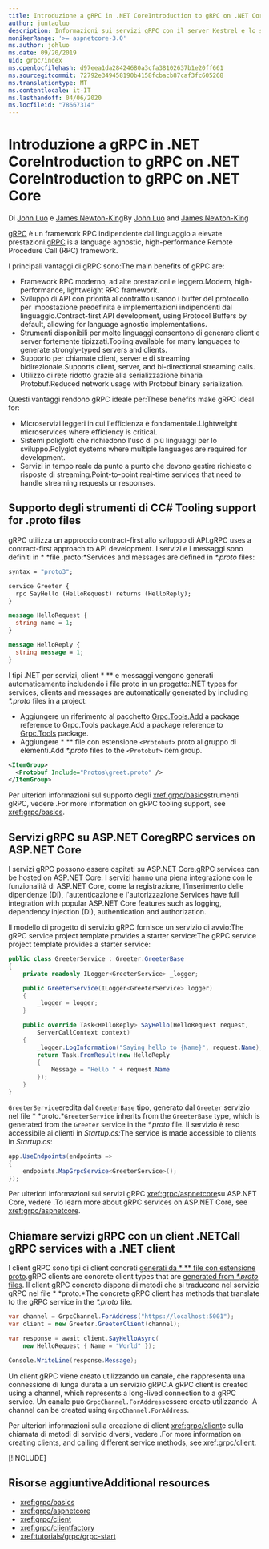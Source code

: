 ```yaml
---
title: Introduzione a gRPC in .NET CoreIntroduction to gRPC on .NET Core
author: juntaoluo
description: Informazioni sui servizi gRPC con il server Kestrel e lo stack di ASP.NET Core.
monikerRange: '>= aspnetcore-3.0'
ms.author: johluo
ms.date: 09/20/2019
uid: grpc/index
ms.openlocfilehash: d97eea1da28424680a3cfa38102637b1e20ff661
ms.sourcegitcommit: 72792e349458190b4158fcbacb87caf3fc605268
ms.translationtype: MT
ms.contentlocale: it-IT
ms.lasthandoff: 04/06/2020
ms.locfileid: "78667314"
---
```

# <a name="introduction-to-grpc-on-net-core"></a><span data-ttu-id="067ce-103">Introduzione a gRPC in .NET CoreIntroduction to gRPC on .NET Core</span><span class="sxs-lookup"><span data-stu-id="067ce-103">Introduction to gRPC on .NET Core</span></span>

<span data-ttu-id="067ce-104">Di [John Luo](https://github.com/juntaoluo) e [James Newton-King](https://twitter.com/jamesnk)</span><span class="sxs-lookup"><span data-stu-id="067ce-104">By [John Luo](https://github.com/juntaoluo) and [James Newton-King](https://twitter.com/jamesnk)</span></span>

<span data-ttu-id="067ce-105">[gRPC](https://grpc.io/docs/guides/) è un framework RPC indipendente dal linguaggio a elevate prestazioni.</span><span class="sxs-lookup"><span data-stu-id="067ce-105">[gRPC](https://grpc.io/docs/guides/) is a language agnostic, high-performance Remote Procedure Call (RPC) framework.</span></span>

<span data-ttu-id="067ce-106">I principali vantaggi di gRPC sono:</span><span class="sxs-lookup"><span data-stu-id="067ce-106">The main benefits of gRPC are:</span></span>
* <span data-ttu-id="067ce-107">Framework RPC moderno, ad alte prestazioni e leggero.</span><span class="sxs-lookup"><span data-stu-id="067ce-107">Modern, high-performance, lightweight RPC framework.</span></span>
* <span data-ttu-id="067ce-108">Sviluppo di API con priorità al contratto usando i buffer del protocollo per impostazione predefinita e implementazioni indipendenti dal linguaggio.</span><span class="sxs-lookup"><span data-stu-id="067ce-108">Contract-first API development, using Protocol Buffers by default, allowing for language agnostic implementations.</span></span>
* <span data-ttu-id="067ce-109">Strumenti disponibili per molte linguaggi consentono di generare client e server fortemente tipizzati.</span><span class="sxs-lookup"><span data-stu-id="067ce-109">Tooling available for many languages to generate strongly-typed servers and clients.</span></span>
* <span data-ttu-id="067ce-110">Supporto per chiamate client, server e di streaming bidirezionale.</span><span class="sxs-lookup"><span data-stu-id="067ce-110">Supports client, server, and bi-directional streaming calls.</span></span>
* <span data-ttu-id="067ce-111">Utilizzo di rete ridotto grazie alla serializzazione binaria Protobuf.</span><span class="sxs-lookup"><span data-stu-id="067ce-111">Reduced network usage with Protobuf binary serialization.</span></span>

<span data-ttu-id="067ce-112">Questi vantaggi rendono gRPC ideale per:</span><span class="sxs-lookup"><span data-stu-id="067ce-112">These benefits make gRPC ideal for:</span></span>
* <span data-ttu-id="067ce-113">Microservizi leggeri in cui l'efficienza è fondamentale.</span><span class="sxs-lookup"><span data-stu-id="067ce-113">Lightweight microservices where efficiency is critical.</span></span>
* <span data-ttu-id="067ce-114">Sistemi poliglotti che richiedono l'uso di più linguaggi per lo sviluppo.</span><span class="sxs-lookup"><span data-stu-id="067ce-114">Polyglot systems where multiple languages are required for development.</span></span>
* <span data-ttu-id="067ce-115">Servizi in tempo reale da punto a punto che devono gestire richieste o risposte di streaming.</span><span class="sxs-lookup"><span data-stu-id="067ce-115">Point-to-point real-time services that need to handle streaming requests or responses.</span></span>

## <a name="c-tooling-support-for-proto-files"></a><span data-ttu-id="067ce-116">Supporto degli strumenti di C</span><span class="sxs-lookup"><span data-stu-id="067ce-116">C# Tooling support for .proto files</span></span>

<span data-ttu-id="067ce-117">gRPC utilizza un approccio contract-first allo sviluppo di API.</span><span class="sxs-lookup"><span data-stu-id="067ce-117">gRPC uses a contract-first approach to API development.</span></span> <span data-ttu-id="067ce-118">I servizi e i messaggi sono definiti in \* \*file .proto:\*</span><span class="sxs-lookup"><span data-stu-id="067ce-118">Services and messages are defined in *\*.proto* files:</span></span>

```protobuf
syntax = "proto3";

service Greeter {
  rpc SayHello (HelloRequest) returns (HelloReply);
}

message HelloRequest {
  string name = 1;
}

message HelloReply {
  string message = 1;
}
```

<span data-ttu-id="067ce-119">I tipi .NET per servizi, client \* \*\* e messaggi vengono generati automaticamente includendo i file proto in un progetto:</span><span class="sxs-lookup"><span data-stu-id="067ce-119">.NET types for services, clients and messages are automatically generated by including *\*.proto* files in a project:</span></span>

* <span data-ttu-id="067ce-120">Aggiungere un riferimento al pacchetto [Grpc.Tools.Add](https://www.nuget.org/packages/Grpc.Tools/) a package reference to Grpc.Tools package.</span><span class="sxs-lookup"><span data-stu-id="067ce-120">Add a package reference to [Grpc.Tools](https://www.nuget.org/packages/Grpc.Tools/) package.</span></span>
* <span data-ttu-id="067ce-121">Aggiungere \* \*\* file con estensione `<Protobuf>` proto al gruppo di elementi.</span><span class="sxs-lookup"><span data-stu-id="067ce-121">Add *\*.proto* files to the `<Protobuf>` item group.</span></span>

```xml
<ItemGroup>
  <Protobuf Include="Protos\greet.proto" />
</ItemGroup>
```

<span data-ttu-id="067ce-122">Per ulteriori informazioni sul supporto degli <xref:grpc/basics>strumenti gRPC, vedere .</span><span class="sxs-lookup"><span data-stu-id="067ce-122">For more information on gRPC tooling support, see <xref:grpc/basics>.</span></span>

## <a name="grpc-services-on-aspnet-core"></a><span data-ttu-id="067ce-123">Servizi gRPC su ASP.NET Core</span><span class="sxs-lookup"><span data-stu-id="067ce-123">gRPC services on ASP.NET Core</span></span>

<span data-ttu-id="067ce-124">I servizi gRPC possono essere ospitati su ASP.NET Core.</span><span class="sxs-lookup"><span data-stu-id="067ce-124">gRPC services can be hosted on ASP.NET Core.</span></span> <span data-ttu-id="067ce-125">I servizi hanno una piena integrazione con le funzionalità di ASP.NET Core, come la registrazione, l'inserimento delle dipendenze (DI), l'autenticazione e l'autorizzazione.</span><span class="sxs-lookup"><span data-stu-id="067ce-125">Services have full integration with popular ASP.NET Core features such as logging, dependency injection (DI), authentication and authorization.</span></span>

<span data-ttu-id="067ce-126">Il modello di progetto di servizio gRPC fornisce un servizio di avvio:The gRPC service project template provides a starter service:</span><span class="sxs-lookup"><span data-stu-id="067ce-126">The gRPC service project template provides a starter service:</span></span>

```csharp
public class GreeterService : Greeter.GreeterBase
{
    private readonly ILogger<GreeterService> _logger;

    public GreeterService(ILogger<GreeterService> logger)
    {
        _logger = logger;
    }

    public override Task<HelloReply> SayHello(HelloRequest request,
        ServerCallContext context)
    {
        _logger.LogInformation("Saying hello to {Name}", request.Name);
        return Task.FromResult(new HelloReply 
        {
            Message = "Hello " + request.Name
        });
    }
}
```

<span data-ttu-id="067ce-127">`GreeterService`eredita dal `GreeterBase` tipo, generato dal `Greeter` servizio nel file \* \*proto.\*</span><span class="sxs-lookup"><span data-stu-id="067ce-127">`GreeterService` inherits from the `GreeterBase` type, which is generated from the `Greeter` service in the *\*.proto* file.</span></span> <span data-ttu-id="067ce-128">Il servizio è reso accessibile ai clienti in *Startup.cs:*</span><span class="sxs-lookup"><span data-stu-id="067ce-128">The service is made accessible to clients in *Startup.cs*:</span></span>

```csharp
app.UseEndpoints(endpoints =>
{
    endpoints.MapGrpcService<GreeterService>();
});
```

<span data-ttu-id="067ce-129">Per ulteriori informazioni sui servizi gRPC <xref:grpc/aspnetcore>su ASP.NET Core, vedere .</span><span class="sxs-lookup"><span data-stu-id="067ce-129">To learn more about gRPC services on ASP.NET Core, see <xref:grpc/aspnetcore>.</span></span>

## <a name="call-grpc-services-with-a-net-client"></a><span data-ttu-id="067ce-130">Chiamare servizi gRPC con un client .NET</span><span class="sxs-lookup"><span data-stu-id="067ce-130">Call gRPC services with a .NET client</span></span>

<span data-ttu-id="067ce-131">I client gRPC sono tipi di client concreti [generati da \* \*\* file con estensione proto](xref:grpc/basics#generated-c-assets).</span><span class="sxs-lookup"><span data-stu-id="067ce-131">gRPC clients are concrete client types that are [generated from *\*.proto* files](xref:grpc/basics#generated-c-assets).</span></span> <span data-ttu-id="067ce-132">Il client gRPC concreto dispone di metodi che si traducono nel servizio gRPC nel file \* \*proto.\*</span><span class="sxs-lookup"><span data-stu-id="067ce-132">The concrete gRPC client has methods that translate to the gRPC service in the *\*.proto* file.</span></span>

```csharp
var channel = GrpcChannel.ForAddress("https://localhost:5001");
var client = new Greeter.GreeterClient(channel);

var response = await client.SayHelloAsync(
    new HelloRequest { Name = "World" });

Console.WriteLine(response.Message);
```

<span data-ttu-id="067ce-133">Un client gRPC viene creato utilizzando un canale, che rappresenta una connessione di lunga durata a un servizio gRPC.</span><span class="sxs-lookup"><span data-stu-id="067ce-133">A gRPC client is created using a channel, which represents a long-lived connection to a gRPC service.</span></span> <span data-ttu-id="067ce-134">Un canale può `GrpcChannel.ForAddress`essere creato utilizzando .</span><span class="sxs-lookup"><span data-stu-id="067ce-134">A channel can be created using `GrpcChannel.ForAddress`.</span></span>

<span data-ttu-id="067ce-135">Per ulteriori informazioni sulla creazione di client <xref:grpc/client>e sulla chiamata di metodi di servizio diversi, vedere .</span><span class="sxs-lookup"><span data-stu-id="067ce-135">For more information on creating clients, and calling different service methods, see <xref:grpc/client>.</span></span>

[!INCLUDE[](~/includes/gRPCazure.md)]

## <a name="additional-resources"></a><span data-ttu-id="067ce-136">Risorse aggiuntive</span><span class="sxs-lookup"><span data-stu-id="067ce-136">Additional resources</span></span>

* <xref:grpc/basics>
* <xref:grpc/aspnetcore>
* <xref:grpc/client>
* <xref:grpc/clientfactory>
* <xref:tutorials/grpc/grpc-start>
